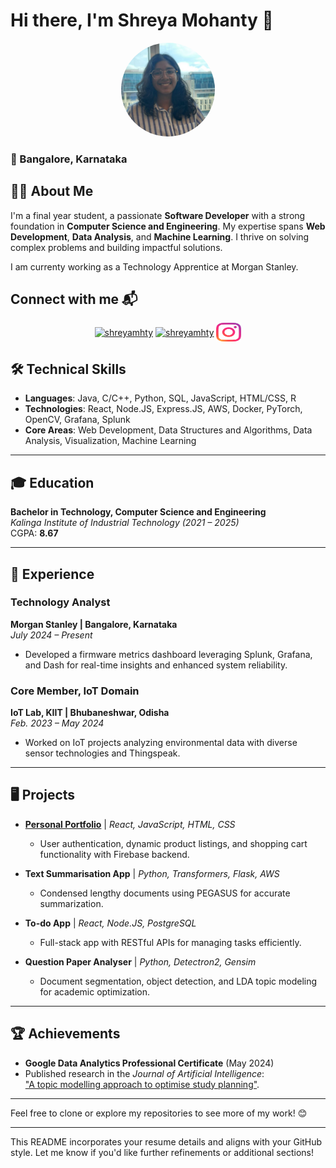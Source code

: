 # Hi there, I'm Shreya Mohanty 👋

<div align="center">
  <img src="https://github.com/shrymhty/shrymhty/blob/main/me.jpg?raw=true" alt="Shreya Mohanty" style="border-radius: 50%; width: 150px; height: 150px;">
</div>

### 📍 Bangalore, Karnataka

## 👩‍💻 About Me  
I'm a final year student, a passionate **Software Developer** with a strong foundation in **Computer Science and Engineering**. My expertise spans **Web Development**, **Data Analysis**, and **Machine Learning**. I thrive on solving complex problems and building impactful solutions.

I am currenty working as a Technology Apprentice at Morgan Stanley.

## Connect with me 📬
<p align="center">
<a href="mailto:shreya.official93@gmail.com" target="blank"><img align="center" src="https://raw.githubusercontent.com/rahuldkjain/github-profile-readme-generator/master/src/images/icons/Social/linked-in-alt.svg" alt="shreyamhty" height="30" width="40" /></a>
<a href="https://linkedin.com/in/shreyamhty" target="blank"><img align="center" src="https://raw.githubusercontent.com/rahuldkjain/github-profile-readme-generator/master/src/images/icons/Social/linked-in-alt.svg" alt="shreyamhty" height="30" width="40" /></a>
<a href="https://instagram.com/shreya.io" target="blank"><img align="center" src="https://github.com/shrymhty/shrymhty/blob/main/1298747_instagram_brand_logo_social%20media_icon.svg" alt="shreya.io" height="30" width="40" /></a>
</p>

## 🛠️ Technical Skills  

- **Languages**: Java, C/C++, Python, SQL, JavaScript, HTML/CSS, R  
- **Technologies**: React, Node.JS, Express.JS, AWS, Docker, PyTorch, OpenCV, Grafana, Splunk  
- **Core Areas**: Web Development, Data Structures and Algorithms, Data Analysis, Visualization, Machine Learning  

---

## 🎓 Education  

**Bachelor in Technology, Computer Science and Engineering**  
*Kalinga Institute of Industrial Technology (2021 – 2025)*  
CGPA: **8.67**

---

## 💼 Experience  

### Technology Analyst  
**Morgan Stanley | Bangalore, Karnataka**  
_July 2024 – Present_  
- Developed a firmware metrics dashboard leveraging Splunk, Grafana, and Dash for real-time insights and enhanced system reliability.

### Core Member, IoT Domain  
**IoT Lab, KIIT | Bhubaneshwar, Odisha**  
_Feb. 2023 – May 2024_  
- Worked on IoT projects analyzing environmental data with diverse sensor technologies and Thingspeak.

---

## 🖥️ Projects  

- **[Personal Portfolio](#)** | _React, JavaScript, HTML, CSS_  
  - User authentication, dynamic product listings, and shopping cart functionality with Firebase backend.

- **Text Summarisation App** | _Python, Transformers, Flask, AWS_  
  - Condensed lengthy documents using PEGASUS for accurate summarization.

- **To-do App** | _React, Node.JS, PostgreSQL_  
  - Full-stack app with RESTful APIs for managing tasks efficiently.

- **Question Paper Analyser** | _Python, Detectron2, Gensim_  
  - Document segmentation, object detection, and LDA topic modeling for academic optimization.

---

## 🏆 Achievements  

- **Google Data Analytics Professional Certificate** (May 2024)  
- Published research in the *Journal of Artificial Intelligence*:  
  ["A topic modelling approach to optimise study planning"](https://doi.org/10.32604).

---

Feel free to clone or explore my repositories to see more of my work! 😊

---

This README incorporates your resume details and aligns with your GitHub style. Let me know if you'd like further refinements or additional sections!
